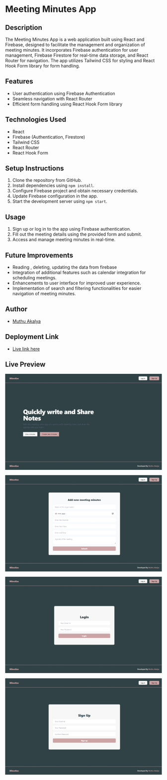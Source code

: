 # Meeting Minutes App

## Description
The Meeting Minutes App is a web application built using React and Firebase, designed to facilitate the management and organization of meeting minutes. It incorporates Firebase authentication for user management, Firebase Firestore for real-time data storage, and React Router for navigation. The app utilizes Tailwind CSS for styling and React Hook Form library for form handling.

## Features
- User authentication using Firebase Authentication
- Seamless navigation with React Router
- Efficient form handling using React Hook Form library

## Technologies Used
- React
- Firebase (Authentication, Firestore)
- Tailwind CSS
- React Router
- React Hook Form

## Setup Instructions
1. Clone the repository from GitHub.
2. Install dependencies using `npm install`.
3. Configure Firebase project and obtain necessary credentials.
4. Update Firebase configuration in the app.
5. Start the development server using `npm start`.

## Usage
1. Sign up or log in to the app using Firebase authentication.
2. Fill out the meeting details using the provided form and submit.
3. Access and manage meeting minutes in real-time.

## Future Improvements
- Reading , deleting, updating the data from firebase
- Integration of additional features such as calendar integration for scheduling meetings.
- Enhancements to user interface for improved user experience.
- Implementation of search and filtering functionalities for easier navigation of meeting minutes.


## Author
- [Muthu Akalya](https://github.com/)


## Deployment Link
- [Live link here](https://minutize.netlify.app/)

## Live Preview

![alt text](/public/image.png)

![alt text](/public/image-1.png)

![alt text](/public/image-2.png)

![alt text](/public/image-3.png)
